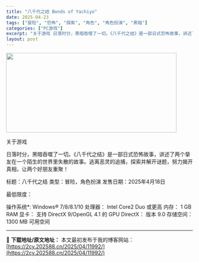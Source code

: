 ```yaml
---
title: "八千代之结 Bonds of Yachiyo"
date: 2025-04-23
tags: ["冒险", "恐怖", "探索", "角色", "角色扮演", "黑暗"]
categories: ["PC游戏"]
excerpt: "关于游戏 日落时分，黑暗吞噬了一切。《八千代之结》是一部日式恐怖故事，讲述了两个挚友在一个陌生的世界里失散的故事。逃离恶灵的追捕，探索并解开谜题，努力揭开真相，让两个好朋友重聚！ 标题：八千代之结 类型：冒险，角色扮演 发售日期：2025年4月18日 最低限度： 操作系统*: Windows® 7/&hellip;"
layout: post
---
```


<img class="aligncenter size-full wp-image-11974" src="https://2cy.202588.cn/wp-content/uploads/2025/04/2025042312200782.webp" alt="" width="460" height="215" />

关于游戏

日落时分，黑暗吞噬了一切。《八千代之结》是一部日式恐怖故事，讲述了两个挚友在一个陌生的世界里失散的故事。逃离恶灵的追捕，探索并解开谜题，努力揭开真相，让两个好朋友重聚！

标题：八千代之结
类型：冒险，角色扮演
发售日期：2025年4月18日

最低限度：

操作系统*: Windows® 7/8/8.1/10
处理器： Intel Core2 Duo 或更高
内存： 1 GB RAM
显卡： 支持 DirectX 9/OpenGL 4.1 的 GPU
DirectX： 版本 9.0
存储空间： 1300 MB 可用空间

---
📖 **下载地址/原文地址：** 本文最初发布于我的博客网站：[https://2cy.202588.cn/2025/04/11992/](https://2cy.202588.cn/2025/04/11992/)
